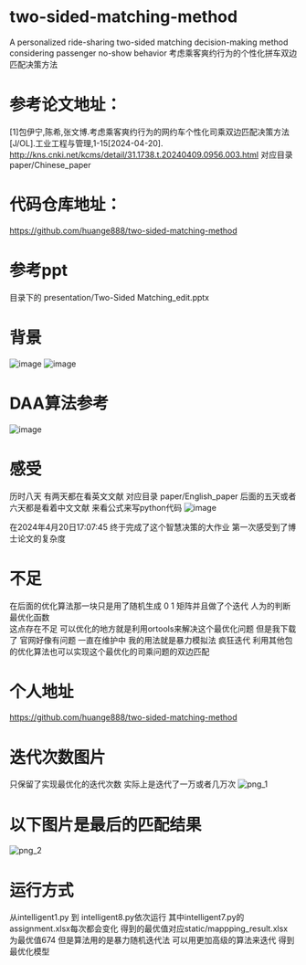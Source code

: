 # two-sided-matching-method
A personalized ride-sharing two-sided matching decision-making method considering passenger no-show behavior
考虑乘客爽约行为的个性化拼车双边匹配决策方法

# 参考论文地址：
[1]包伊宁,陈希,张文博.考虑乘客爽约行为的网约车个性化司乘双边匹配决策方法[J/OL].工业工程与管理,1-15[2024-04-20].
http://kns.cnki.net/kcms/detail/31.1738.t.20240409.0956.003.html
对应目录paper/Chinese_paper
# 代码仓库地址：
https://github.com/huange888/two-sided-matching-method
# 参考ppt
目录下的 presentation/Two-Sided Matching_edit.pptx
# 背景
![image](https://github.com/huange888/two-sided-matching-method/assets/118048444/9b498d27-e3ac-4efd-805d-afbe5148b875)
![image](https://github.com/huange888/two-sided-matching-method/assets/118048444/60705af0-6044-415d-a15c-287bde1cd4e0)
# DAA算法参考
![image](https://github.com/huange888/two-sided-matching-method/assets/118048444/efacf032-d7af-436c-9f72-6f5074db8f3f)


# 感受
 历时八天  有两天都在看英文文献 
对应目录 paper/English_paper
后面的五天或者六天都是看着中文文献 来看公式来写python代码
![image](https://github.com/huange888/two-sided-matching-method/assets/118048444/ab40922a-e258-444b-9b62-ad07372ced33)

 在2024年4月20日17:07:45 终于完成了这个智慧决策的大作业
 第一次感受到了博士论文的复杂度

# 不足
 在后面的优化算法那一块只是用了随机生成 0 1 矩阵并且做了个迭代 人为的判断最优化函数  
 这点存在不足 可以优化的地方就是利用ortools来解决这个最优化问题 但是我下载了 官网好像有问题 一直在维护中
 我的用法就是暴力模拟法 疯狂迭代
 利用其他包的优化算法也可以实现这个最优化的司乘问题的双边匹配

# 个人地址
https://github.com/huange888/two-sided-matching-method

# 迭代次数图片  
只保留了实现最优化的迭代次数 实际上是迭代了一万或者几万次
![png_1](https://github.com/huange888/two-sided-matching-method/assets/118048444/15f781b6-4853-4dd2-98e4-dedc6ea406e8)

# 以下图片是最后的匹配结果

![png_2](https://github.com/huange888/two-sided-matching-method/assets/118048444/e81de200-e191-4dc1-ab3a-79fc5b0ce8b7)

# 运行方式
 从intelligent1.py 到 intelligent8.py依次运行
 其中intelligent7.py的 assignment.xlsx每次都会变化 得到的最优值对应static/mappping_result.xlsx 为最优值674
 但是算法用的是暴力随机迭代法 可以用更加高级的算法来迭代 得到最优化模型
